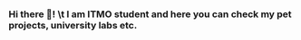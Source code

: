 <div width="auto">
  <h3 text-align="center">Hi there 👋! \t I am ITMO student and here you can check my pet projects, university labs etc.</h1>
</div>
<!--
**GreinoX/GreinoX** is a ✨ _special_ ✨ repository because its `README.md` (this file) appears on your GitHub profile.

Here are some ideas to get you started:

- 🔭 I’m currently working on ...
- 🌱 I’m currently learning ...
- 👯 I’m looking to collaborate on ...
- 🤔 I’m looking for help with ...
- 💬 Ask me about ...
- 📫 How to reach me: ...
- 😄 Pronouns: ...
- ⚡ Fun fact: ...
-->
